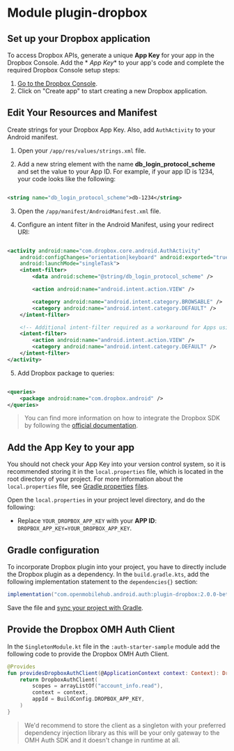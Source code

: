 # Module plugin-dropbox

## Set up your Dropbox application

To access Dropbox APIs, generate a unique **App Key** for your app in the Dropbox Console. Add the *
*App Key** to your app's code and complete the required Dropbox Console setup steps:

1. [Go to the Dropbox Console](https://www.dropbox.com/developers/apps).
2. Click on "Create app" to start creating a new Dropbox application.

## Edit Your Resources and Manifest

Create strings for your Dropbox App Key. Also, add `AuthActivity` to your Android manifest.

1. Open your `/app/res/values/strings.xml` file.

2. Add a new string element with the name **db_login_protocol_scheme** and set the value to your App
   ID. For example, if your app ID is 1234, your code looks like the following:

```XML

<string name="db_login_protocol_scheme">db-1234</string>
```

3. Open the `/app/manifest/AndroidManifest.xml` file.

4. Configure an intent filter in the Android Manifest, using your redirect URI:

```XML

<activity android:name="com.dropbox.core.android.AuthActivity"
    android:configChanges="orientation|keyboard" android:exported="true"
    android:launchMode="singleTask">
    <intent-filter>
        <data android:scheme="@string/db_login_protocol_scheme" />

        <action android:name="android.intent.action.VIEW" />

        <category android:name="android.intent.category.BROWSABLE" />
        <category android:name="android.intent.category.DEFAULT" />
    </intent-filter>

    <!-- Additional intent-filter required as a workaround for Apps using targetSdk=33 until the fix in the Dropbox app is available to all users. -->
    <intent-filter>
        <action android:name="android.intent.action.VIEW" />
        <category android:name="android.intent.category.DEFAULT" />
    </intent-filter>
</activity>
```

5. Add Dropbox package to queries:

```XML

<queries>
    <package android:name="com.dropbox.android" />
</queries>
```

> You can find more information on how to integrate the Dropbox SDK by following
> the [official documentation](https://github.com/dropbox/dropbox-sdk-java).

## Add the App Key to your app

You should not check your App Key into your version control system, so it is recommended storing it
in the `local.properties` file, which is located in the root directory of your project. For more
information about the `local.properties` file,
see [Gradle properties](https://developer.android.com/studio/build#properties-files) [files](https://developer.android.com/studio/build#properties-files).

Open the `local.properties` in your project level directory, and do the following:

- Replace `YOUR_DROPBOX_APP_KEY` with your **APP ID**: `DROPBOX_APP_KEY=YOUR_DROPBOX_APP_KEY`.

## Gradle configuration

To incorporate Dropbox plugin into your project, you have to directly include the Dropbox plugin as
a dependency. In the `build.gradle.kts`, add the following implementation statement to
the `dependencies{}` section:

```groovy
implementation("com.openmobilehub.android.auth:plugin-dropbox:2.0.0-beta")
```

Save the file
and [sync your project with Gradle](https://developer.android.com/studio/build#sync-files).

## Provide the Dropbox OMH Auth Client

In the `SingletonModule.kt` file in the `:auth-starter-sample` module add the following code to
provide the Dropbox OMH Auth Client.

```kotlin
@Provides
fun providesDropboxAuthClient(@ApplicationContext context: Context): DropboxAuthClient {
    return DropboxAuthClient(
        scopes = arrayListOf("account_info.read"),
        context = context,
        appId = BuildConfig.DROPBOX_APP_KEY,
    )
}
```

> We'd recommend to store the client as a singleton with your preferred dependency injection library
> as this will be your only gateway to the OMH Auth SDK and it doesn't change in runtime at all.
